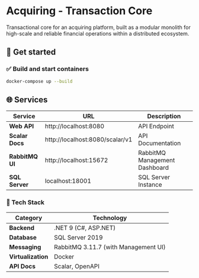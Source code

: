 ﻿# Acquiring - Transaction Core

Transactional core for an acquiring platform, built as a modular monolith for high-scale and reliable financial operations within a distributed ecosystem.
## 🐳 Get started

### ✅ Build and start containers

```bash
docker-compose up --build
```

## 🌐 Services

| Service        | URL                                | Description                   |
|----------------|------------------------------------|-------------------------------|
| **Web API**    | http://localhost:8080             | API Endpoint                  |
| **Scalar Docs**| http://localhost:8080/scalar/v1   | API Documentation             |
| **RabbitMQ UI**| http://localhost:15672            | RabbitMQ Management Dashboard |
| **SQL Server** | localhost:18001                   | SQL Server Instance           |



### 🧰 Tech Stack

| Category       | Technology                          |
|----------------|--------------------------------------|
| **Backend**    | .NET 9 (C#, ASP.NET)                |
| **Database**   | SQL Server 2019                     |
| **Messaging**  | RabbitMQ 3.11.7 (with Management UI)|
| **Virtualization**| Docker                           |
| **API Docs**   | Scalar, OpenAPI                     |
